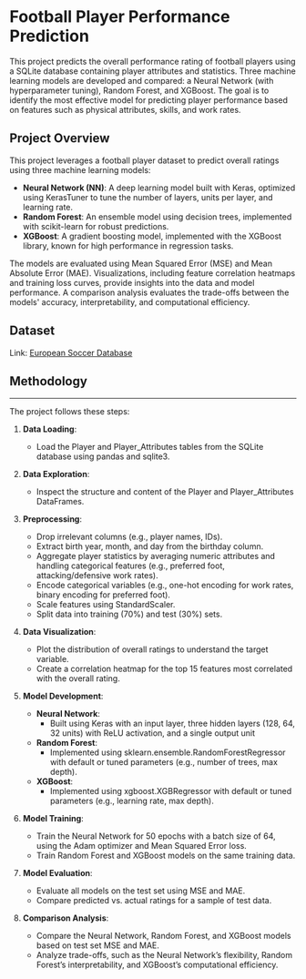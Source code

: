 # Football Player Performance Prediction

This project predicts the overall performance rating of football players using a SQLite database containing player attributes and statistics. Three machine learning models are developed and compared: a Neural Network (with hyperparameter tuning), Random Forest, and XGBoost. The goal is to identify the most effective model for predicting player performance based on features such as physical attributes, skills, and work rates.

## Project Overview
This project leverages a football player dataset to predict overall ratings using three machine learning models:
- **Neural Network (NN)**: A deep learning model built with Keras, optimized using KerasTuner to tune the number of layers, units per layer, and learning rate.
- **Random Forest**: An ensemble model using decision trees, implemented with scikit-learn for robust predictions.
- **XGBoost**: A gradient boosting model, implemented with the XGBoost library, known for high performance in regression tasks.

The models are evaluated using Mean Squared Error (MSE) and Mean Absolute Error (MAE). Visualizations, including feature correlation heatmaps and training loss curves, provide insights into the data and model performance. A comparison analysis evaluates the trade-offs between the models' accuracy, interpretability, and computational efficiency.

## Dataset
Link: [European Soccer Database](https://www.kaggle.com/datasets/hugomathien/soccer)

## Methodology
-----------

The project follows these steps:

1.  **Data Loading**:
    
    *   Load the Player and Player\_Attributes tables from the SQLite database using pandas and sqlite3.
        
2.  **Data Exploration**:
    
    *   Inspect the structure and content of the Player and Player\_Attributes DataFrames.
        
3.  **Preprocessing**:
    
    *   Drop irrelevant columns (e.g., player names, IDs). 
    *   Extract birth year, month, and day from the birthday column.  
    *   Aggregate player statistics by averaging numeric attributes and handling categorical features (e.g., preferred foot, attacking/defensive work rates).  
    *   Encode categorical variables (e.g., one-hot encoding for work rates, binary encoding for preferred foot).  
    *   Scale features using StandardScaler.  
    *   Split data into training (70%) and test (30%) sets.
        
4.  **Data Visualization**:
    
    *   Plot the distribution of overall ratings to understand the target variable.
    *   Create a correlation heatmap for the top 15 features most correlated with the overall rating.
        
5.  **Model Development**:
    
    *   **Neural Network**:
        *   Built using Keras with an input layer, three hidden layers (128, 64, 32 units) with ReLU activation, and a single output unit    
    *   **Random Forest**:
        *   Implemented using sklearn.ensemble.RandomForestRegressor with default or tuned parameters (e.g., number of trees, max depth). 
    *   **XGBoost**:   
        *   Implemented using xgboost.XGBRegressor with default or tuned parameters (e.g., learning rate, max depth).
            
6.  **Model Training**:
    
    *   Train the Neural Network for 50 epochs with a batch size of 64, using the Adam optimizer and Mean Squared Error loss.  
    *   Train Random Forest and XGBoost models on the same training data.
        
7.  **Model Evaluation**:
    
    *   Evaluate all models on the test set using MSE and MAE.  
    *   Compare predicted vs. actual ratings for a sample of test data.
        
8.  **Comparison Analysis**:
    
    *   Compare the Neural Network, Random Forest, and XGBoost models based on test set MSE and MAE.    
    *   Analyze trade-offs, such as the Neural Network’s flexibility, Random Forest’s interpretability, and XGBoost’s computational efficiency.
